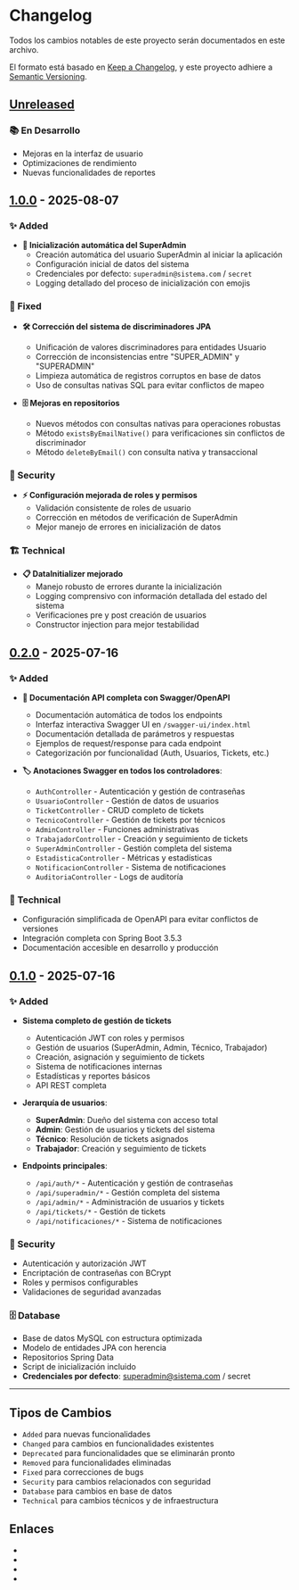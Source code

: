 # Changelog

Todos los cambios notables de este proyecto serán documentados en este archivo.

El formato está basado en [Keep a Changelog](https://keepachangelog.com/en/1.0.0/),
y este proyecto adhiere a [Semantic Versioning](https://semver.org/spec/v2.0.0.html).

## [Unreleased]

### 📚 En Desarrollo

- Mejoras en la interfaz de usuario
- Optimizaciones de rendimiento
- Nuevas funcionalidades de reportes

## [1.0.0] - 2025-08-07

### ✨ Added

- **🚀 Inicialización automática del SuperAdmin**
  - Creación automática del usuario SuperAdmin al iniciar la aplicación
  - Configuración inicial de datos del sistema
  - Credenciales por defecto: `superadmin@sistema.com` / `secret`
  - Logging detallado del proceso de inicialización con emojis

### 🔧 Fixed

- **🛠️ Corrección del sistema de discriminadores JPA**

  - Unificación de valores discriminadores para entidades Usuario
  - Corrección de inconsistencias entre "SUPER_ADMIN" y "SUPERADMIN"
  - Limpieza automática de registros corruptos en base de datos
  - Uso de consultas nativas SQL para evitar conflictos de mapeo

- **🗄️ Mejoras en repositorios**
  - Nuevos métodos con consultas nativas para operaciones robustas
  - Método `existsByEmailNative()` para verificaciones sin conflictos de discriminador
  - Método `deleteByEmail()` con consulta nativa y transaccional

### 🔐 Security

- **⚡ Configuración mejorada de roles y permisos**
  - Validación consistente de roles de usuario
  - Corrección en métodos de verificación de SuperAdmin
  - Mejor manejo de errores en inicialización de datos

### 🏗️ Technical

- **📋 DataInitializer mejorado**
  - Manejo robusto de errores durante la inicialización
  - Logging comprensivo con información detallada del estado del sistema
  - Verificaciones pre y post creación de usuarios
  - Constructor injection para mejor testabilidad

## [0.2.0] - 2025-07-16

### ✨ Added

- **📖 Documentación API completa con Swagger/OpenAPI**

  - Documentación automática de todos los endpoints
  - Interfaz interactiva Swagger UI en `/swagger-ui/index.html`
  - Documentación detallada de parámetros y respuestas
  - Ejemplos de request/response para cada endpoint
  - Categorización por funcionalidad (Auth, Usuarios, Tickets, etc.)

- **🏷️ Anotaciones Swagger en todos los controladores**:
  - `AuthController` - Autenticación y gestión de contraseñas
  - `UsuarioController` - Gestión de datos de usuarios
  - `TicketController` - CRUD completo de tickets
  - `TecnicoController` - Gestión de tickets por técnicos
  - `AdminController` - Funciones administrativas
  - `TrabajadorController` - Creación y seguimiento de tickets
  - `SuperAdminController` - Gestión completa del sistema
  - `EstadisticaController` - Métricas y estadísticas
  - `NotificacionController` - Sistema de notificaciones
  - `AuditoriaController` - Logs de auditoría

### 🔧 Technical

- Configuración simplificada de OpenAPI para evitar conflictos de versiones
- Integración completa con Spring Boot 3.5.3
- Documentación accesible en desarrollo y producción

## [0.1.0] - 2025-07-16

### ✨ Added

- **Sistema completo de gestión de tickets**

  - Autenticación JWT con roles y permisos
  - Gestión de usuarios (SuperAdmin, Admin, Técnico, Trabajador)
  - Creación, asignación y seguimiento de tickets
  - Sistema de notificaciones internas
  - Estadísticas y reportes básicos
  - API REST completa

- **Jerarquía de usuarios**:

  - **SuperAdmin**: Dueño del sistema con acceso total
  - **Admin**: Gestión de usuarios y tickets del sistema
  - **Técnico**: Resolución de tickets asignados
  - **Trabajador**: Creación y seguimiento de tickets

- **Endpoints principales**:
  - `/api/auth/*` - Autenticación y gestión de contraseñas
  - `/api/superadmin/*` - Gestión completa del sistema
  - `/api/admin/*` - Administración de usuarios y tickets
  - `/api/tickets/*` - Gestión de tickets
  - `/api/notificaciones/*` - Sistema de notificaciones

### 🔐 Security

- Autenticación y autorización JWT
- Encriptación de contraseñas con BCrypt
- Roles y permisos configurables
- Validaciones de seguridad avanzadas

### 🗄️ Database

- Base de datos MySQL con estructura optimizada
- Modelo de entidades JPA con herencia
- Repositorios Spring Data
- Script de inicialización incluido
- **Credenciales por defecto**: superadmin@sistema.com / secret

---

## Tipos de Cambios

- `Added` para nuevas funcionalidades
- `Changed` para cambios en funcionalidades existentes
- `Deprecated` para funcionalidades que se eliminarán pronto
- `Removed` para funcionalidades eliminadas
- `Fixed` para correcciones de bugs
- `Security` para cambios relacionados con seguridad
- `Database` para cambios en base de datos
- `Technical` para cambios técnicos y de infraestructura

## Enlaces

- [Unreleased]: https://github.com/Akc9912/apiTickets/compare/v1.0.0...HEAD
- [1.0.0]: https://github.com/Akc9912/apiTickets/compare/v0.2.0...v1.0.0
- [0.2.0]: https://github.com/Akc9912/apiTickets/compare/v0.1.0...v0.2.0
- [0.1.0]: https://github.com/Akc9912/apiTickets/releases/tag/v0.1.0
